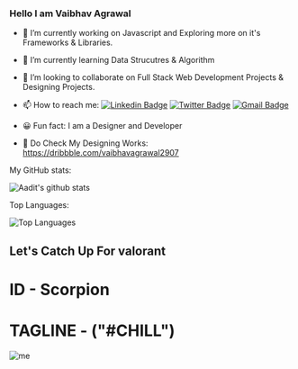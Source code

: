 ### Hello I am Vaibhav Agrawal


- 🔭 I’m currently working on Javascript and Exploring more on it's Frameworks & Libraries.
- 🌱 I’m currently learning Data Strucutres & Algorithm 
- 👯 I’m looking to collaborate on Full Stack Web Development Projects & Designing Projects.

- 📫 How to reach me: 
[![Linkedin Badge](https://img.shields.io/badge/-VaibhavAgrawal-blue?style=flat-square&logo=Linkedin&logoColor=white&link=https://https://www.linkedin.com/in/vaibhav-agrawal-9459aa190/)](https://www.linkedin.com/in/vaibhav-agrawal-9459aa190/)
[![Twitter Badge](https://img.shields.io/badge/-@Vaibhav80626930-1ca0f1?style=flat-square&labelColor=1ca0f1&logo=twitter&logoColor=white&link=https://twitter.com/Vaibhav80626930?s=09)](https://twitter.com/Vaibhav80626930?s=09)
[![Gmail Badge](https://img.shields.io/badge/-vaibhav.scor29@gmail.com-db4437?style=flat-square&logo=Gmail&logoColor=white&link=mailto:vaibhav.scor29@gmail.com)](mailto:vaibhav.scor29@gmail.com)


- 😀 Fun fact: I am a Designer and Developer 
- 🎨 Do Check My Designing Works: https://dribbble.com/vaibhavagrawal2907

My GitHub stats: 
     
![Aadit's github stats](https://github-readme-stats.vercel.app/api?username=vaibhavscor&count_private=true&show_icons=true)

Top Languages:

![Top Languages](https://github-readme-stats.vercel.app/api/top-langs/?username=vaibhavscor&layout=compact&langs_count=10)


## Let's Catch Up For valorant

# ID - Scorpion
# TAGLINE - ("#CHILL")

![me](https://media.giphy.com/media/UOjiI1Gjs9h7YdbMiX/giphy.gif)
